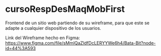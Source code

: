 # cursoRespDesMaqMobFirst
Frontend de un sitio web partiendo de su wireframe, para que este se adapte a cualquier dispositivo de los usuarios.

Link del Wireframe hecho en Figma: https://www.figma.com/file/sMmlQaZldfDcLERYYWe6h4/Bata-Bit?node-id=44%3A593
